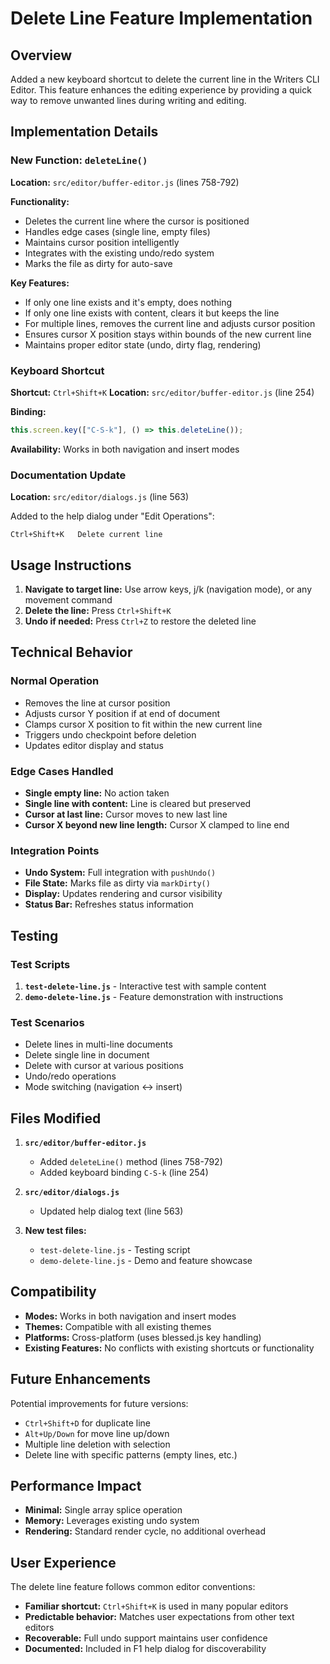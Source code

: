 # Delete Line Feature Implementation

## Overview
Added a new keyboard shortcut to delete the current line in the Writers CLI Editor. This feature enhances the editing experience by providing a quick way to remove unwanted lines during writing and editing.

## Implementation Details

### New Function: `deleteLine()`
**Location:** `src/editor/buffer-editor.js` (lines 758-792)

**Functionality:**
- Deletes the current line where the cursor is positioned
- Handles edge cases (single line, empty files)
- Maintains cursor position intelligently
- Integrates with the existing undo/redo system
- Marks the file as dirty for auto-save

**Key Features:**
- If only one line exists and it's empty, does nothing
- If only one line exists with content, clears it but keeps the line
- For multiple lines, removes the current line and adjusts cursor position
- Ensures cursor X position stays within bounds of the new current line
- Maintains proper editor state (undo, dirty flag, rendering)

### Keyboard Shortcut
**Shortcut:** `Ctrl+Shift+K`
**Location:** `src/editor/buffer-editor.js` (line 254)

**Binding:**
```javascript
this.screen.key(["C-S-k"], () => this.deleteLine());
```

**Availability:** Works in both navigation and insert modes

### Documentation Update
**Location:** `src/editor/dialogs.js` (line 563)

Added to the help dialog under "Edit Operations":
```
Ctrl+Shift+K   Delete current line
```

## Usage Instructions

1. **Navigate to target line:** Use arrow keys, j/k (navigation mode), or any movement command
2. **Delete the line:** Press `Ctrl+Shift+K`
3. **Undo if needed:** Press `Ctrl+Z` to restore the deleted line

## Technical Behavior

### Normal Operation
- Removes the line at cursor position
- Adjusts cursor Y position if at end of document
- Clamps cursor X position to fit within the new current line
- Triggers undo checkpoint before deletion
- Updates editor display and status

### Edge Cases Handled
- **Single empty line:** No action taken
- **Single line with content:** Line is cleared but preserved
- **Cursor at last line:** Cursor moves to new last line
- **Cursor X beyond new line length:** Cursor X clamped to line end

### Integration Points
- **Undo System:** Full integration with `pushUndo()`
- **File State:** Marks file as dirty via `markDirty()`
- **Display:** Updates rendering and cursor visibility
- **Status Bar:** Refreshes status information

## Testing

### Test Scripts
1. **`test-delete-line.js`** - Interactive test with sample content
2. **`demo-delete-line.js`** - Feature demonstration with instructions

### Test Scenarios
- Delete lines in multi-line documents
- Delete single line in document
- Delete with cursor at various positions
- Undo/redo operations
- Mode switching (navigation ↔ insert)

## Files Modified

1. **`src/editor/buffer-editor.js`**
   - Added `deleteLine()` method (lines 758-792)
   - Added keyboard binding `C-S-k` (line 254)

2. **`src/editor/dialogs.js`**
   - Updated help dialog text (line 563)

3. **New test files:**
   - `test-delete-line.js` - Testing script
   - `demo-delete-line.js` - Demo and feature showcase

## Compatibility

- **Modes:** Works in both navigation and insert modes
- **Themes:** Compatible with all existing themes
- **Platforms:** Cross-platform (uses blessed.js key handling)
- **Existing Features:** No conflicts with existing shortcuts or functionality

## Future Enhancements

Potential improvements for future versions:
- `Ctrl+Shift+D` for duplicate line
- `Alt+Up/Down` for move line up/down
- Multiple line deletion with selection
- Delete line with specific patterns (empty lines, etc.)

## Performance Impact

- **Minimal:** Single array splice operation
- **Memory:** Leverages existing undo system
- **Rendering:** Standard render cycle, no additional overhead

## User Experience

The delete line feature follows common editor conventions:
- **Familiar shortcut:** `Ctrl+Shift+K` is used in many popular editors
- **Predictable behavior:** Matches user expectations from other text editors
- **Recoverable:** Full undo support maintains user confidence
- **Documented:** Included in F1 help dialog for discoverability